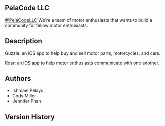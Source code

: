 ## PelaCode LLC

[@PelaCodeLLC](https://pelacode.com/)
We're a team of motor enthusiasts that wants to build a community for fellow motor enthusiasts.

## Description

Guzzle: an iOS app to help buy and sell motor parts, motorcycles, and cars.

Roar:  an iOS app to help motor enthusiasts communicate with one another.


## Authors

* Ishmael Pelayo
* Cody Miller
* Jennifer Phan

## Version History

